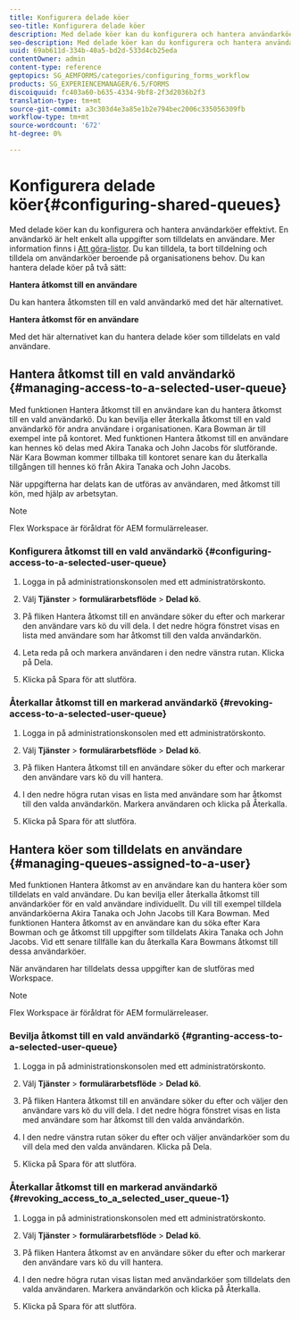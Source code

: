 ```yaml
---
title: Konfigurera delade köer
seo-title: Konfigurera delade köer
description: Med delade köer kan du konfigurera och hantera användarköer effektivt. Lär dig hur du konfigurerar delade köer.
seo-description: Med delade köer kan du konfigurera och hantera användarköer effektivt. Lär dig hur du konfigurerar delade köer.
uuid: 69ab611d-334b-40a5-bd2d-533d4cb25eda
contentOwner: admin
content-type: reference
geptopics: SG_AEMFORMS/categories/configuring_forms_workflow
products: SG_EXPERIENCEMANAGER/6.5/FORMS
discoiquuid: fc403a60-b635-4334-9bf8-2f3d2036b2f3
translation-type: tm+mt
source-git-commit: a3c303d4e3a85e1b2e794bec2006c335056309fb
workflow-type: tm+mt
source-wordcount: '672'
ht-degree: 0%

---
```



# Konfigurera delade köer{#configuring-shared-queues}

Med delade köer kan du konfigurera och hantera användarköer effektivt. En användarkö är helt enkelt alla uppgifter som tilldelats en användare. Mer information finns i [Att göra-listor](https://help.adobe.com/en_US/livecycle/11.0/WorkspaceHelp/WS92d06802c76abadb-2b6ab502126beb6ba2f-7ffc.2.html). Du kan tilldela, ta bort tilldelning och tilldela om användarköer beroende på organisationens behov. Du kan hantera delade köer på två sätt:

**Hantera åtkomst till en användare**

Du kan hantera åtkomsten till en vald användarkö med det här alternativet.

**Hantera åtkomst för en användare**

Med det här alternativet kan du hantera delade köer som tilldelats en vald användare.

## Hantera åtkomst till en vald användarkö {#managing-access-to-a-selected-user-queue}

Med funktionen Hantera åtkomst till en användare kan du hantera åtkomst till en vald användarkö. Du kan bevilja eller återkalla åtkomst till en vald användarkö för andra användare i organisationen. Kara Bowman är till exempel inte på kontoret. Med funktionen Hantera åtkomst till en användare kan hennes kö delas med Akira Tanaka och John Jacobs för slutförande. När Kara Bowman kommer tillbaka till kontoret senare kan du återkalla tillgången till hennes kö från Akira Tanaka och John Jacobs.

När uppgifterna har delats kan de utföras av användaren, med åtkomst till kön, med hjälp av arbetsytan.

>[!NOTE]
>
>Flex Workspace är föråldrat för AEM formulärreleaser.

### Konfigurera åtkomst till en vald användarkö {#configuring-access-to-a-selected-user-queue}

1. Logga in på administrationskonsolen med ett administratörskonto.
1. Välj **Tjänster** > **formulärarbetsflöde** > **Delad kö**.

1. På fliken Hantera åtkomst till en användare söker du efter och markerar den användare vars kö du vill dela. I det nedre högra fönstret visas en lista med användare som har åtkomst till den valda användarkön.
1. Leta reda på och markera användaren i den nedre vänstra rutan. Klicka på Dela.
1. Klicka på Spara för att slutföra.

### Återkallar åtkomst till en markerad användarkö {#revoking-access-to-a-selected-user-queue}

1. Logga in på administrationskonsolen med ett administratörskonto.
1. Välj **Tjänster** > **formulärarbetsflöde** > **Delad kö**.

1. På fliken Hantera åtkomst till en användare söker du efter och markerar den användare vars kö du vill hantera.
1. I den nedre högra rutan visas en lista med användare som har åtkomst till den valda användarkön. Markera användaren och klicka på Återkalla.
1. Klicka på Spara för att slutföra.

## Hantera köer som tilldelats en användare {#managing-queues-assigned-to-a-user}

Med funktionen Hantera åtkomst av en användare kan du hantera köer som tilldelats en vald användare. Du kan bevilja eller återkalla åtkomst till användarköer för en vald användare individuellt. Du vill till exempel tilldela användarköerna Akira Tanaka och John Jacobs till Kara Bowman. Med funktionen Hantera åtkomst av en användare kan du söka efter Kara Bowman och ge åtkomst till uppgifter som tilldelats Akira Tanaka och John Jacobs. Vid ett senare tillfälle kan du återkalla Kara Bowmans åtkomst till dessa användarköer.

När användaren har tilldelats dessa uppgifter kan de slutföras med Workspace.

>[!NOTE]
>
>Flex Workspace är föråldrat för AEM formulärreleaser.

### Bevilja åtkomst till en vald användarkö {#granting-access-to-a-selected-user-queue}

1. Logga in på administrationskonsolen med ett administratörskonto.
1. Välj **Tjänster** > **formulärarbetsflöde** > **Delad kö**.

1. På fliken Hantera åtkomst till en användare söker du efter och väljer den användare vars kö du vill dela. I det nedre högra fönstret visas en lista med användare som har åtkomst till den valda användarkön.
1. I den nedre vänstra rutan söker du efter och väljer användarköer som du vill dela med den valda användaren. Klicka på Dela.
1. Klicka på Spara för att slutföra.

### Återkallar åtkomst till en markerad användarkö {#revoking_access_to_a_selected_user_queue-1}

1. Logga in på administrationskonsolen med ett administratörskonto.
1. Välj **Tjänster** > **formulärarbetsflöde** > **Delad kö**.

1. På fliken Hantera åtkomst av en användare söker du efter och markerar den användare vars kö du vill hantera.
1. I den nedre högra rutan visas listan med användarköer som tilldelats den valda användaren. Markera användarkön och klicka på Återkalla.
1. Klicka på Spara för att slutföra.

